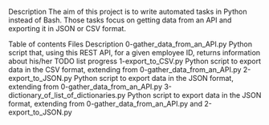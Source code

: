 Description The aim of this project is to write automated tasks in Python instead of Bash. Those tasks focus on getting data from an API and exporting it in JSON or CSV format.

Table of contents Files Description 0-gather_data_from_an_API.py Python script that, using this REST API, for a given employee ID, returns information about his/her TODO list progress 1-export_to_CSV.py Python script to export data in the CSV format, extending from 0-gather_data_from_an_API.py 2-export_to_JSON.py Python script to export data in the JSON format, extending from 0-gather_data_from_an_API.py 3-dictionary_of_list_of_dictionaries.py Python script to export data in the JSON format, extending from 0-gather_data_from_an_API.py and 2-export_to_JSON.py
